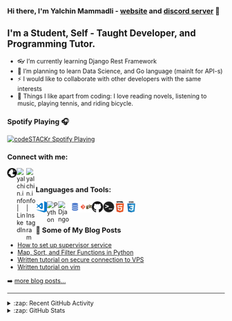 ### Hi there, I'm Yalchin Mammadli - [website] and [discord server] 👋




## I'm a Student, Self - Taught Developer, and Programming Tutor.

- 👓 I’m currently learning Django Rest Framework
- 🔎 I’m planning to learn Data Science, and Go language (mainlt for API-s)
- ⚡ I would like to collaborate with other developers with the same interests
- 💜 Things I like apart from coding: I love reading novels, listening to music, playing tennis, and riding bicycle.

### Spotify Playing 🎧

[<img src="https://now-playing-codestackr.vercel.app/api/spotify-playing" alt="codeSTACKr Spotify Playing" width="350" />](https://open.spotify.com/user/swyqyimdc12jajde4vpwd2x1b)

### Connect with me:

[<img align="left" alt="yalchin.info" width="22px" src="https://raw.githubusercontent.com/iconic/open-iconic/master/svg/globe.svg" />][website]
[<img align="left" alt="yalchin.info | LinkedIn" width="22px" src="https://cdn.jsdelivr.net/npm/simple-icons@v3/icons/linkedin.svg" />][linkedin]
[<img align="left" alt="yalchin.info | Instagram" width="22px" src="https://cdn.jsdelivr.net/npm/simple-icons@v3/icons/instagram.svg" />][instagram]

<br />

### Languages and Tools:

<img align="left" alt="Visual Studio Code" width="26px" src="https://raw.githubusercontent.com/github/explore/80688e429a7d4ef2fca1e82350fe8e3517d3494d/topics/visual-studio-code/visual-studio-code.png" />
<img align="left" alt="Python" width="26px" src="https://cdn.jsdelivr.net/npm/programming-languages-logos/src/python/python.png" />
<img align="left" alt="Django" width="26px" src="https://icon-library.com/images/django-icon/django-icon-0.jpg" />
<img align="left" alt="SQL" width="26px" src="https://raw.githubusercontent.com/github/explore/80688e429a7d4ef2fca1e82350fe8e3517d3494d/topics/sql/sql.png" />
<img align="left" alt="Git" width="26px" src="https://raw.githubusercontent.com/github/explore/80688e429a7d4ef2fca1e82350fe8e3517d3494d/topics/git/git.png" />
<img align="left" alt="GitHub" width="26px" src="https://raw.githubusercontent.com/github/explore/78df643247d429f6cc873026c0622819ad797942/topics/github/github.png" />
<img align="left" alt="Terminal" width="26px" src="https://raw.githubusercontent.com/github/explore/80688e429a7d4ef2fca1e82350fe8e3517d3494d/topics/terminal/terminal.png" /> 
<img align="left" alt="HTML5" width="26px" src="https://raw.githubusercontent.com/github/explore/80688e429a7d4ef2fca1e82350fe8e3517d3494d/topics/html/html.png" />
<img align="left" alt="CSS3" width="26px" src="https://raw.githubusercontent.com/github/explore/80688e429a7d4ef2fca1e82350fe8e3517d3494d/topics/css/css.png" /><br><br>

### 📕 Some of My Blog Posts

- [How to set up supervisor service](https://yalchin.info/blog/how-to-set-up-supervisor-service/)
- [Map, Sort, and Filter Functions in Python](https://yalchin.info/blog/map-sort-and-filter-functions-in-python/)
- [Written tutorial on secure connection to VPS](https://yalchin.info/blog/written-tutorial-on-secure-connection-to-vps/)
- [Written tutorial on vim](https://yalchin.info/blog/written-tutorial-on-vim/)
<!-- BLOG-POST-LIST:END -->

➡️ [more blog posts...](https://yalchin.info/blog)

---

<details>
  <summary>:zap: Recent GitHub Activity</summary>
  
<!--START_SECTION:activity-->
1. ❗️ Opened issue [#6366](https://github.com/VSCodeVim/Vim/issues/6366) in [VSCodeVim/Vim](https://github.com/VSCodeVim/Vim)
2. ❗️ Closed issue [#2](https://github.com/Sevil2005/PragmatechPythonProject/issues/2) in [Sevil2005/PragmatechPythonProject](https://github.com/Sevil2005/PragmatechPythonProject)
3. ❗️ Closed issue [#3](https://github.com/Sevil2005/PragmatechPythonProject/issues/3) in [Sevil2005/PragmatechPythonProject](https://github.com/Sevil2005/PragmatechPythonProject)
4. ❗️ Closed issue [#2](https://github.com/ZaurHasanov04/PragmatechPythonProject/issues/2) in [ZaurHasanov04/PragmatechPythonProject](https://github.com/ZaurHasanov04/PragmatechPythonProject)
5. ❗️ Closed issue [#3](https://github.com/ZaurHasanov04/PragmatechPythonProject/issues/3) in [ZaurHasanov04/PragmatechPythonProject](https://github.com/ZaurHasanov04/PragmatechPythonProject)
<!--END_SECTION:activity-->

</details>

<details>
  <summary>:zap: GitHub Stats</summary>

  <img align="left" alt="Yalchin's GitHub Stats" src="https://github-readme-stats.codestackr.vercel.app/api?username=Yalchin403&show_icons=true&hide_border=true" />

</details>

[website]: https://yalchin.info
[discord server]: https://discord.gg/ayeGrsaSG2
[instagram]: https://www.instagram.com/yalchin_mammadli/
[linkedin]: https://www.linkedin.com/in/yalchin-mammadli-42b30318a
[facebook]: https://facebook.com/YalchinMammadli